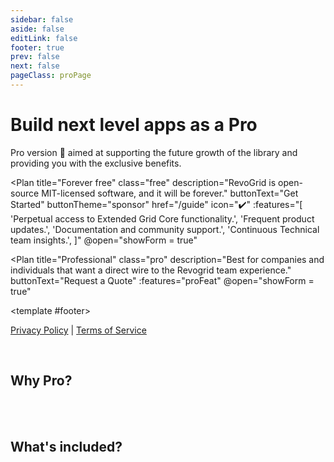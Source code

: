 ```yaml
---
sidebar: false
aside: false
editLink: false
footer: true
prev: false
next: false
pageClass: proPage
---
```


<style lang="scss" src="./pro.styles.scss"></style>

<script lang="ts" setup>
import { ref } from 'vue'
import Plan from './Plan.vue'
import ContactForm from './ContactForm.vue'

import type { DefaultTheme } from 'vitepress/theme'
import VPTeamMembers from 'vitepress/dist/client/theme-default/components/VPTeamMembers.vue'
import { features, proWhy } from './features'
import { featuresPro } from './features.pro'
import FeaturesGrid from './FeaturesGrid.vue'

let showForm = ref(false) // isVisible
const proFeat = [
'Access to all <a href="#What-s-included-">Pro Examples</a>, Plugins and Documentation.',
'Up to 1 hour of individual support via email per month.',
'Prioritized Github Issues and Pull Requests.',
'Prioritized Roadmap Item and Feature Requests.',
'Introduction call with one of the creators.',
'Keep the library running and maintained under an MIT License.',
]
</script>

<div class="description">

# Build next level apps as a Pro

Pro version 💎 aimed at supporting the future growth of the library and providing you with the exclusive benefits.

</div>

<div class="plans-container">

<Plan
title="Forever free"
class="free"
description="RevoGrid is open-source MIT-licensed software, and it will be forever."
buttonText="Get Started"
buttonTheme="sponsor"
href="/guide"
icon="✔️"
:features="[
'Perpetual access to Extended Grid Core functionality.',
'Frequent product updates.',
'Documentation and community support.',
'Continuous Technical team insights.',
]"
@open="showForm = true"
>
</Plan>

<Plan
title="Professional"
class="pro"
description="Best for companies and individuals that want a direct wire to the Revogrid team experience."
buttonText="Request a Quote"
:features="proFeat"
@open="showForm = true"
>
<template #footer>

[Privacy Policy](./policies/privacy) | [Terms of Service](./policies/terms)

</template>
</Plan>
<ContactForm :isVisible="showForm" @close="showForm = false"/>

</div>

<!-- Thank you for being an essential part of our community and for helping us make Revogrid better every day.

Warm regards ❤️
<br/>The Revolist Team

<br/> -->
<br/>


## Why Pro?

<VPTeamMembers class="whyPro" :members="proWhy" size="small" />


<br/>
<br/>

## What's included?

<FeaturesGrid :features="featuresPro" />
